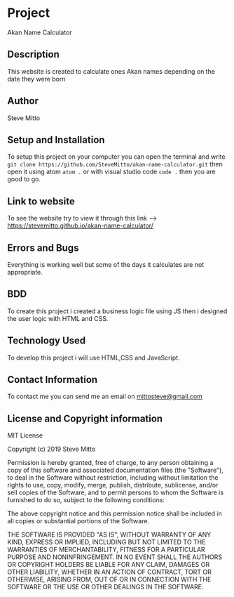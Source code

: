 # Project
Akan Name Calculator

## Description
This website is created to calculate ones Akan names depending on the date they were born

## Author
Steve Mitto

## Setup and Installation
To setup this project on your computer you can open the terminal and write
`git clone https://github.com/SteveMitto/akan-name-calculator.git`
then open it using atom `atom .` or with visual studio code `code .` then you are good to go.

## Link to website
To see the website try to view it through this link --> https://stevemitto.github.io/akan-name-calculator/

## Errors and Bugs
Everything is working well but some of the days it calculates are not appropriate.

## BDD
To create this project i created a business logic file using JS then i designed the user logic with HTML and CSS.

## Technology Used
To develop this project i will use HTML,CSS and JavaScript.

## Contact Information
To contact me you can send me an email on mittosteve@gmail.com

## License and Copyright information
MIT License

Copyright (c) 2019 Steve Mitto

Permission is hereby granted, free of charge, to any person obtaining a copy
of this software and associated documentation files (the "Software"), to deal
in the Software without restriction, including without limitation the rights
to use, copy, modify, merge, publish, distribute, sublicense, and/or sell
copies of the Software, and to permit persons to whom the Software is
furnished to do so, subject to the following conditions:

The above copyright notice and this permission notice shall be included in all
copies or substantial portions of the Software.

THE SOFTWARE IS PROVIDED "AS IS", WITHOUT WARRANTY OF ANY KIND, EXPRESS OR
IMPLIED, INCLUDING BUT NOT LIMITED TO THE WARRANTIES OF MERCHANTABILITY,
FITNESS FOR A PARTICULAR PURPOSE AND NONINFRINGEMENT. IN NO EVENT SHALL THE
AUTHORS OR COPYRIGHT HOLDERS BE LIABLE FOR ANY CLAIM, DAMAGES OR OTHER
LIABILITY, WHETHER IN AN ACTION OF CONTRACT, TORT OR OTHERWISE, ARISING FROM,
OUT OF OR IN CONNECTION WITH THE SOFTWARE OR THE USE OR OTHER DEALINGS IN THE
SOFTWARE.
